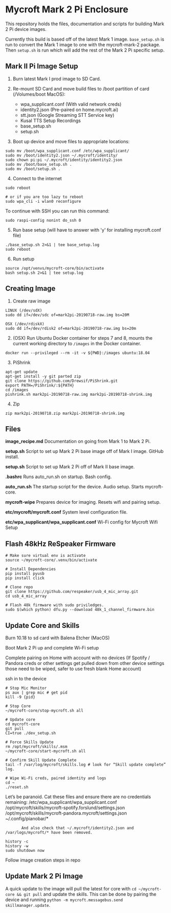 # Mycroft Mark 2 Pi Enclosure

This repository holds the files, documentation and scripts for building Mark 2 Pi device images.

Currently this build is based off of the latest Mark 1 image. `base_setup.sh` is run to convert the Mark 1 image to one with the mycroft-mark-2 package. Then `setup.sh` is run which will add the rest of the Mark 2 Pi specific setup.

## Mark II Pi Image Setup
1. Burn latest Mark I prod image to SD Card.

2. Re-mount SD Card and move build files to /boot partition of card (/Volumes/boot MacOS):
    - wpa_supplicant.conf (With valid network creds)
    - identity2.json (Pre-paired on home.mycroft.ai)
    - stt.json (Google Streaming STT Service key)
    - Kusal TTS Setup Recordings
    - base_setup.sh
    - setup.sh

3. Boot up device and move files to appropriate locations:
```
sudo mv /boot/wpa_supplicant.conf /etc/wpa_supplicant/
sudo mv /boot/identity2.json ~/.mycroft/identity/
sudo chown pi:pi ~/.mycroft/identity/identity2.json
sudo mv /boot/base_setup.sh .
sudo mv /boot/setup.sh .
```

4. Connect to the internet
```
sudo reboot

# or if you are too lazy to reboot
sudo wpa_cli -i wlan0 reconfigure
```

To continue with SSH you can run this command:
```
sudo raspi-config nonint do_ssh 0
```

5. Run base setup (will have to answer with 'y' for installing mycroft.conf file)
```
./base_setup.sh 2>&1 | tee base_setup.log
sudo reboot
```

6. Run setup
```
source /opt/venvs/mycroft-core/bin/activate
bash setup.sh 2>&1 | tee setup.log
```

## Creating Image

1. Create raw image
```
LINUX (/dev/sdX)
sudo dd if=/dev/sdc of=mark2pi-20190718-raw.img bs=20M

OSX (/dev/rdiskX)
sudo dd if=/dev/rdisk2 of=mark2pi-20190718-raw.img bs=20m
```

2. (OSX) Run Ubuntu Docker container for steps 7 and 8, mounts
the current working directory to `/images` in the Docker container.
```
docker run --privileged --rm -it -v ${PWD}:/images ubuntu:18.04
```

3. PiShrink
```
apt-get update
apt-get install -y git parted zip
git clone https://github.com/Drewsif/PiShrink.git
export PATH=/PiShrink/:${PATH}
cd /images
pishrink.sh mark2pi-20190718-raw.img mark2pi-20190718-shrink.img
```

4. Zip
```
zip mark2pi-20190718.zip mark2pi-20190718-shrink.img
```

## Files

**image_recipe.md**
Documentation on going from Mark 1 to Mark 2 Pi.

**setup.sh**
Script to set up Mark 2 Pi base image off of Mark I image. GitHub install.

**setup.sh**
Script to set up Mark 2 Pi off of Mark II base image.

**.bashrc**
    Runs auto_run.sh on startup. Bash config.

**auto_run.sh**
    The startup script for the device. Audio setup. Starts mycroft-core.

**mycroft-wipe**
    Prepares device for imaging. Resets wifi and pairing setup.

**etc/mycroft/mycroft.conf**
    System level configuration file.

**etc/wpa_supplicant/wpa_supplicant.conf**
    Wi-Fi config for Mycroft Wifi Setup
    
## Flash 48kHz ReSpeaker Firmware
```
# Make sure virtual env is activate
source ~/mycroft-core/.venv/bin/activate

# Install Dependencies
pip install pyusb
pip install click

# Clone repo
git clone https://github.com/respeaker/usb_4_mic_array.git
cd usb_4_mic_array

# Flash 48k firmware with sudo priviledges. 
sudo $(which python) dfu.py --download 48k_1_channel_firmware.bin
```

## Update Core and Skills

Burn 10.18 to sd card with Balena Etcher (MacOS)

Boot Mark 2 Pi up and complete Wi-Fi setup

Complete pairing on Home with account with no devices (If Spotify / Pandora creds or other settings get pulled down from other device settings those need to be wiped, safer to use fresh blank Home account)

ssh in to the device
```
# Stop Mic Monitor
ps aux | grep mic # get pid
kill -9 {pid}

# Stop Core
~/mycroft-core/stop-mycroft.sh all

# Update core
cd mycroft-core
git pull
CI=true ./dev_setup.sh

# Force Skills Update
rm /opt/mycroft/skills/.msm
~/mycroft-core/start-mycroft.sh all

# Confirm Skill Update Complete
tail -f /var/log/mycroft/skills.log # look for “Skill update complete” log.

# Wipe Wi-Fi creds, paired identity and logs
cd ~
./reset.sh
```

Let’s be paranoid. Cat these files and ensure there are no credentials remaining:
/etc/wpa_supplicant/wpa_supplicant.conf
            /opt/mycroft/skills/mycroft-spotify.forslund/settings.json
            /opt/mycroft/skills/mycroft-pandora.mycroft/settings.json
            ~/.config/pianobar/*

           And also check that ~/.mycroft/identity2.json and /var/logs/mycroft/* have been removed.

```
history -c
history -w
sudo shutdown now
```

Follow image creation steps in repo


## Update Mark 2 Pi Image
A quick update to the image will pull the latest for core with `cd ~/mycroft-core && git pull` and update the skills. This can be done by pairing the device and running `python -m mycroft.messagebus.send skillmanager.update`.
